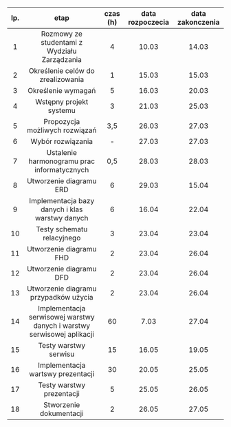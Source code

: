 | lp. |etap|czas (h)|data rozpoczecia|data zakonczenia|
|:---:|:--:|:------:|:--------------:|:--------------:|
|1|Rozmowy ze studentami z Wydziału Zarządzania|4|10.03|14.03|
|2|Określenie celów do zrealizowania|1|15.03|15.03|
|3|Określenie wymagań|5|16.03|20.03|
|4|Wstępny projekt systemu|3|21.03|25.03|
|5|Propozycja możliwych rozwiązań|3,5|26.03|27.03|
|6|Wybór rozwiązania|-|27.03|27.03|
|7|Ustalenie harmonogramu prac informatycznych|0,5|28.03|28.03|
|8|Utworzenie diagramu ERD|6|29.03|15.04|
|9|Implementacja bazy danych i klas warstwy danych|6|16.04|22.04|
|10|Testy schematu relacyjnego|3|23.04|23.04|
|11|Utworzenie diagramu FHD|2|23.04|26.04|
|12|Utworzenie diagramu DFD|2|23.04|26.04|
|13|Utworzenie diagramu przypadków użycia|2|23.04|26.04|
|14|Implementacja serwisowej warstwy danych i warstwy serwisowej aplikacji|60|7.03|27.04|16.05|
|15|Testy warstwy serwisu|15|16.05|19.05|
|16|Implementacja wartswy prezentacji|30|20.05|25.05|
|17|Testy warstwy prezentacji|5|25.05|26.05|
|18|Stworzenie dokumentacji|2|26.05|27.05|
